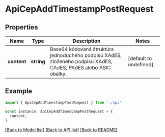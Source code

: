 # ApiCepAddTimestampPostRequest

## Properties

| Name        | Type       | Description                                                                                                    | Notes                  |
| ----------- | ---------- | -------------------------------------------------------------------------------------------------------------- | ---------------------- |
| **content** | **string** | Base64 kódovaná štruktúra jednoduchého podpisu XAdES, zloženého podpisu XAdES, CAdES, PAdES alebo ASIC obálky. | [default to undefined] |

## Example

```typescript
import { ApiCepAddTimestampPostRequest } from './api'

const instance: ApiCepAddTimestampPostRequest = {
  content,
}
```

[[Back to Model list]](../README.md#documentation-for-models) [[Back to API list]](../README.md#documentation-for-api-endpoints) [[Back to README]](../README.md)
